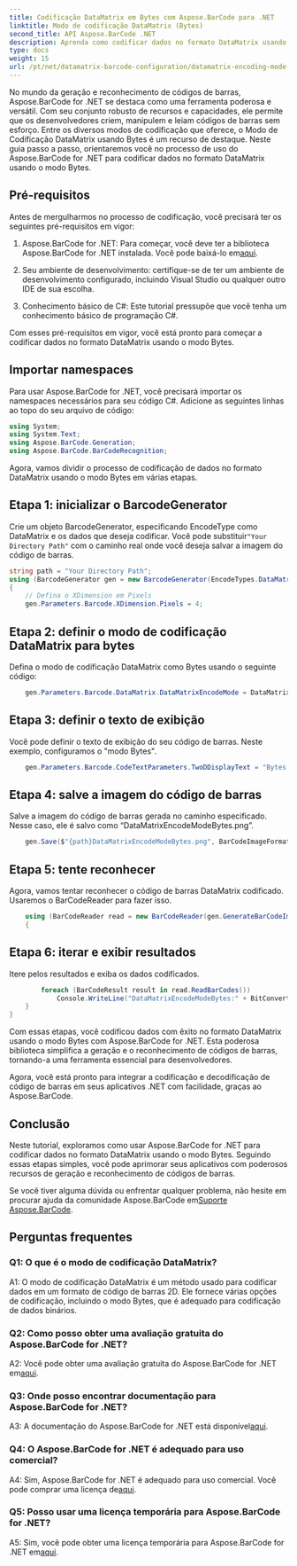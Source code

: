 ```yaml
---
title: Codificação DataMatrix em Bytes com Aspose.BarCode para .NET
linktitle: Modo de codificação DataMatrix (Bytes)
second_title: API Aspose.BarCode .NET
description: Aprenda como codificar dados no formato DataMatrix usando o modo Bytes com Aspose.BarCode para .NET. Siga nosso guia passo a passo para geração e reconhecimento de código de barras.
type: docs
weight: 15
url: /pt/net/datamatrix-barcode-configuration/datamatrix-encoding-mode-bytes/
---
```

No mundo da geração e reconhecimento de códigos de barras, Aspose.BarCode for .NET se destaca como uma ferramenta poderosa e versátil. Com seu conjunto robusto de recursos e capacidades, ele permite que os desenvolvedores criem, manipulem e leiam códigos de barras sem esforço. Entre os diversos modos de codificação que oferece, o Modo de Codificação DataMatrix usando Bytes é um recurso de destaque. Neste guia passo a passo, orientaremos você no processo de uso do Aspose.BarCode for .NET para codificar dados no formato DataMatrix usando o modo Bytes.

## Pré-requisitos

Antes de mergulharmos no processo de codificação, você precisará ter os seguintes pré-requisitos em vigor:

1.  Aspose.BarCode for .NET: Para começar, você deve ter a biblioteca Aspose.BarCode for .NET instalada. Você pode baixá-lo em[aqui](https://releases.aspose.com/barcode/net/).

2. Seu ambiente de desenvolvimento: certifique-se de ter um ambiente de desenvolvimento configurado, incluindo Visual Studio ou qualquer outro IDE de sua escolha.

3. Conhecimento básico de C#: Este tutorial pressupõe que você tenha um conhecimento básico de programação C#.

Com esses pré-requisitos em vigor, você está pronto para começar a codificar dados no formato DataMatrix usando o modo Bytes.

## Importar namespaces

Para usar Aspose.BarCode for .NET, você precisará importar os namespaces necessários para seu código C#. Adicione as seguintes linhas ao topo do seu arquivo de código:

```csharp
using System;
using System.Text;
using Aspose.BarCode.Generation;
using Aspose.BarCode.BarCodeRecognition;
```

Agora, vamos dividir o processo de codificação de dados no formato DataMatrix usando o modo Bytes em várias etapas.

## Etapa 1: inicializar o BarcodeGenerator

 Crie um objeto BarcodeGenerator, especificando EncodeType como DataMatrix e os dados que deseja codificar. Você pode substituir`"Your Directory Path"` com o caminho real onde você deseja salvar a imagem do código de barras.

```csharp
string path = "Your Directory Path";
using (BarcodeGenerator gen = new BarcodeGenerator(EncodeTypes.DataMatrix, strBld.ToString()))
{
    // Defina o XDimension em Pixels
    gen.Parameters.Barcode.XDimension.Pixels = 4;
```

## Etapa 2: definir o modo de codificação DataMatrix para bytes

Defina o modo de codificação DataMatrix como Bytes usando o seguinte código:

```csharp
    gen.Parameters.Barcode.DataMatrix.DataMatrixEncodeMode = DataMatrixEncodeMode.Bytes;
```

## Etapa 3: definir o texto de exibição

Você pode definir o texto de exibição do seu código de barras. Neste exemplo, configuramos o "modo Bytes".

```csharp
    gen.Parameters.Barcode.CodeTextParameters.TwoDDisplayText = "Bytes mode";
```

## Etapa 4: salve a imagem do código de barras

Salve a imagem do código de barras gerada no caminho especificado. Nesse caso, ele é salvo como “DataMatrixEncodeModeBytes.png”.

```csharp
    gen.Save($"{path}DataMatrixEncodeModeBytes.png", BarCodeImageFormat.Png);
```

## Etapa 5: tente reconhecer

Agora, vamos tentar reconhecer o código de barras DataMatrix codificado. Usaremos o BarCodeReader para fazer isso.

```csharp
    using (BarCodeReader read = new BarCodeReader(gen.GenerateBarCodeImage(), DecodeType.DataMatrix))
    {
```

## Etapa 6: iterar e exibir resultados

Itere pelos resultados e exiba os dados codificados.

```csharp
        foreach (BarCodeResult result in read.ReadBarCodes())
            Console.WriteLine("DataMatrixEncodeModeBytes:" + BitConverter.ToString(result.CodeBytes));
    }
}
```

Com essas etapas, você codificou dados com êxito no formato DataMatrix usando o modo Bytes com Aspose.BarCode for .NET. Esta poderosa biblioteca simplifica a geração e o reconhecimento de códigos de barras, tornando-a uma ferramenta essencial para desenvolvedores.

Agora, você está pronto para integrar a codificação e decodificação de código de barras em seus aplicativos .NET com facilidade, graças ao Aspose.BarCode.

## Conclusão

Neste tutorial, exploramos como usar Aspose.BarCode for .NET para codificar dados no formato DataMatrix usando o modo Bytes. Seguindo essas etapas simples, você pode aprimorar seus aplicativos com poderosos recursos de geração e reconhecimento de códigos de barras.

 Se você tiver alguma dúvida ou enfrentar qualquer problema, não hesite em procurar ajuda da comunidade Aspose.BarCode em[Suporte Aspose.BarCode](https://forum.aspose.com/c/barcode/13).

## Perguntas frequentes

### Q1: O que é o modo de codificação DataMatrix?

A1: O modo de codificação DataMatrix é um método usado para codificar dados em um formato de código de barras 2D. Ele fornece várias opções de codificação, incluindo o modo Bytes, que é adequado para codificação de dados binários.

### Q2: Como posso obter uma avaliação gratuita do Aspose.BarCode for .NET?

 A2: Você pode obter uma avaliação gratuita do Aspose.BarCode for .NET em[aqui](https://releases.aspose.com/).

### Q3: Onde posso encontrar documentação para Aspose.BarCode for .NET?

 A3: A documentação do Aspose.BarCode for .NET está disponível[aqui](https://reference.aspose.com/barcode/net/).

### Q4: O Aspose.BarCode for .NET é adequado para uso comercial?

A4: Sim, Aspose.BarCode for .NET é adequado para uso comercial. Você pode comprar uma licença de[aqui](https://purchase.aspose.com/buy).

### Q5: Posso usar uma licença temporária para Aspose.BarCode for .NET?

 A5: Sim, você pode obter uma licença temporária para Aspose.BarCode for .NET em[aqui](https://purchase.aspose.com/temporary-license/).